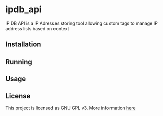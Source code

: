 # ipdb_api

IP DB API is a IP Adresses storing tool allowing custom tags to manage IP address lists based on context

## Installation

## Running

## Usage

## License

This project is licensed as GNU GPL v3. More information [here](./LICENSE)

